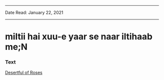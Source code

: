 ***
Date Read: January 22, 2021
***

# miltii hai xuu-e yaar se naar iltihaab me;N

### Text
[Desertful of Roses](http://www.columbia.edu/itc/mealac/pritchett/00ghalib/097/index_097.html)

